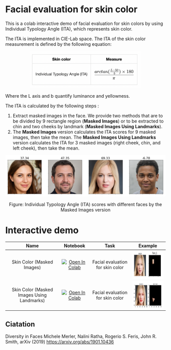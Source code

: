 # Facial evaluation for skin color
This is a colab interactive demo of facial evaluation for skin colors by using Individual Typology Angle (ITA), which represents skin color.

The ITA is implemented in CIE-Lab space. The ITA of the skin color measurement is defined by the following equation:


<p align="center">
<img src='ITA.png', width='70%'>
</p>

Where the L axis and b quantify luminance and yellowness.

The ITA is calculated by the following steps :
1. Extract masked images in the face. We provide two methods that are to be divided by 9 rectangle region (**Masked Images**) or to be extracted to chin and two cheeks by landmark (**Masked Images Using Landmarks**). 
2. The **Masked Images** version calculates the ITA scores for 9 masked images, then take the mean. The **Masked Images Using Landmarks** version calculates the ITA for 3 masked images (right cheek, chin, and left cheek), then take the mean.

<p align="center">
<img src='skin_color.png'>
</p>
<p align="center">
Figure:  Individual Typology Angle (ITA) scores with different faces by the Masked Images version
</p>

# Interactive demo
|Name| Notebook           | Task  | Example                       |
|:---------------------------------:|:-------------:|:-----:|:------------:|
Skin Color (Masked Images) | [![Open In Colab](https://colab.research.google.com/assets/colab-badge.svg)](https://colab.research.google.com/github/nnabla/nnabla-examples/blob/master/interactive-demos/face_evaluation_tutorial_plugin.ipynb) | Facial evaluation for skin color |<a href="url"><img src="Masked_Images.png" align="center" height="90" ></a>|
Skin Color (Masked Images Using Landmarks) | [![Open In Colab](https://colab.research.google.com/assets/colab-badge.svg)](https://colab.research.google.com/github/nnabla/nnabla-examples/blob/master/interactive-demos/face_evaluation_tutorial.ipynb) | Facial evaluation for skin color |<a href="url"><img src="Landmark.png" align="center" height="90" ></a>|

## Ciatation
Diversity in Faces
Michele Merler, Nalini Ratha, Rogerio S. Feris, John R. Smith, arXiv (2019)
https://arxiv.org/abs/1901.10436